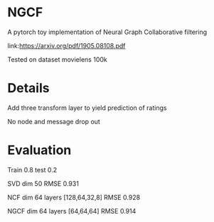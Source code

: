 # NGCF
A pytorch toy implementation of Neural Graph Collaborative filtering

link:https://arxiv.org/pdf/1905.08108.pdf

Tested on dataset movielens 100k

# Details

Add three transform layer to yield prediction of ratings

No node and message drop out

# Evaluation
Train 0.8 test 0.2

SVD dim 50 RMSE 0.931

NCF dim 64 layers [128,64,32,8] RMSE 0.928

NGCF dim 64 layers [64,64,64] RMSE 0.914

